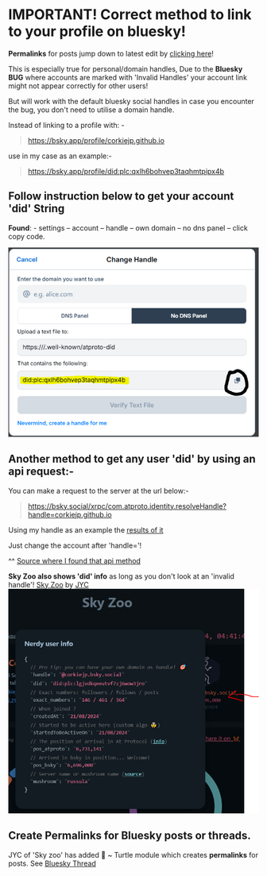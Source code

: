 # **IMPORTANT!** Correct method to link to your profile on bluesky!
**Permalinks** for posts jump down to latest edit by [clicking here](#create-permalinks-for-bluesky-posts-or-threads)!

This is especially true for personal/domain handles, Due to the **Bluesky BUG** where accounts are marked with 'Invalid Handles' your account link might not appear correctly for other users!

But will work with the default bluesky social handles in case you encounter the bug, you don't need to utilise a domain handle.

Instead of linking to a profile with: -
> https://bsky.app/profile/corkiejp.github.io

use in my case as an example:-
> https://bsky.app/profile/did:plc:qxlh6bohvep3taqhmtpipx4b



## Follow instruction below to get your account 'did' String

**Found**: - settings – account – handle – own domain – no dns panel – click copy code.

![Account profile string and where you find it!](/assets/blueskyaccountstring-Capture.PNG)


## Another method to get any user 'did' by using an api request:-

You can make a request to the server at the url below:-

> https://bsky.social/xrpc/com.atproto.identity.resolveHandle?handle=corkiejp.github.io

Using my handle as an example the [results of it](https://bsky.social/xrpc/com.atproto.identity.resolveHandle?handle=corkiejp.github.io)

Just change the account after 'handle='!

^^ [Source where I found that api method](https://www.reddit.com/r/BlueskySocial/comments/15hbu83/comment/jusiaws/?utm_source=share&utm_medium=web3x&utm_name=web3xcss&utm_term=1&utm_content=share_button)

**Sky Zoo also shows 'did' info** as long as you don't look at an 'invalid handle'!
[Sky Zoo](https://skyzoo.blue/stats) by [JYC](https://bsky.app/profile/jyc.dev)
![Account profile string and where you find it!](/assets/sky_zoo_did.PNG)

## Create Permalinks for Bluesky posts or threads.
JYC of 'Sky zoo' has added 🐢 ~ Turtle module which creates **permalinks** for posts. See [Bluesky Thread](https://bsky.app/profile/did:plc:qxlh6bohvep3taqhmtpipx4b/post/3lddmk6kefc26)
